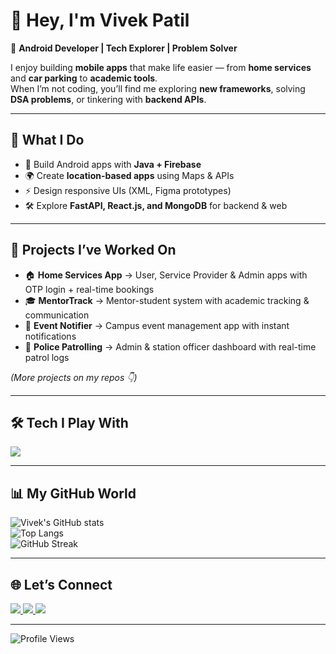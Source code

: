 # 👋 Hey, I'm Vivek Patil  

🎯 **Android Developer | Tech Explorer | Problem Solver**  

I enjoy building **mobile apps** that make life easier — from **home services** and **car parking** to **academic tools**.  
When I’m not coding, you’ll find me exploring **new frameworks**, solving **DSA problems**, or tinkering with **backend APIs**.  

---

## 🚀 What I Do
- 📱 Build Android apps with **Java + Firebase**  
- 🌍 Create **location-based apps** using Maps & APIs  
- ⚡ Design responsive UIs (XML, Figma prototypes)  
- 🛠 Explore **FastAPI, React.js, and MongoDB** for backend & web  

---

## 🧩 Projects I’ve Worked On
- 🏠 **Home Services App** → User, Service Provider & Admin apps with OTP login + real-time bookings  
- 🎓 **MentorTrack** → Mentor-student system with academic tracking & communication  
- 🎉 **Event Notifier** → Campus event management app with instant notifications  
- 🚓 **Police Patrolling** → Admin & station officer dashboard with real-time patrol logs  

*(More projects on my repos 👇)*  

---

## 🛠 Tech I Play With
<p>
  <img src="https://skillicons.dev/icons?i=java,androidstudio,firebase,python,fastapi,react,mysql,mongodb,git,github,vscode" />
</p>

---

## 📊 My GitHub World
![Vivek's GitHub stats](https://github-readme-stats.vercel.app/api?username=VivekPatil-2006&show_icons=true&theme=radical)  
![Top Langs](https://github-readme-stats.vercel.app/api/top-langs/?username=VivekPatil-2006&layout=compact&theme=radical)  
![GitHub Streak](https://github-readme-streak-stats.herokuapp.com/?user=VivekPatil-2006&theme=radical)  

---

## 🌐 Let’s Connect
<p>
  <a href="https://www.linkedin.com/in/vivekpatil06/" target="_blank">
    <img src="https://img.shields.io/badge/LinkedIn-blue?style=for-the-badge&logo=linkedin" />
  </a>
  <a href="mailto:vivek.j.patil2006@gmail.com">
    <img src="https://img.shields.io/badge/Email-red?style=for-the-badge&logo=gmail&logoColor=white" />
  </a>
  <a href="https://github.com/VivekPatil-2006">
    <img src="https://img.shields.io/badge/GitHub-black?style=for-the-badge&logo=github" />
  </a>
</p>

---

![Profile Views](https://komarev.com/ghpvc/?username=VivekPatil-2006&color=blue)
